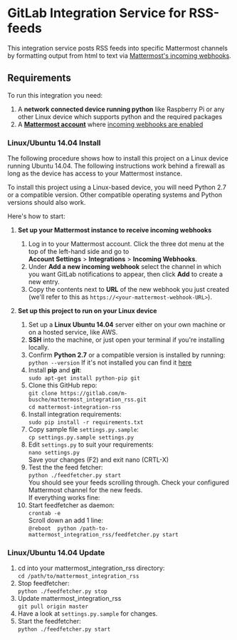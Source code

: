 # GitLab Integration Service for RSS-feeds

This integration service posts RSS feeds into specific Mattermost channels by formatting output from html to text 
via [Mattermost's incoming webhooks](https://github.com/mattermost/platform/blob/master/doc/integrations/webhooks/Incoming-Webhooks.md).

## Requirements

To run this integration you need:

1. A **network connected device running python** like Raspberry Pi or any other Linux device which supports python and the required packages
2. A **[Mattermost account](http://www.mattermost.org/)** where [incoming webhooks are enabled](https://github.com/mattermost/platform/blob/master/doc/integrations/webhooks/Incoming-Webhooks.md#enabling-incoming-webhooks)

### Linux/Ubuntu 14.04 Install

The following procedure shows how to install this project on a Linux device running Ubuntu 14.04. 
The following instructions work behind a firewall as long as the device has access to your Mattermost instance. 

To install this project using a Linux-based device, you will need Python 2.7 or a compatible version. 
Other compatible operating systems and Python versions should also work. 

Here's how to start:

1. **Set up your Mattermost instance to receive incoming webhooks**
    1. Log in to your Mattermost account. Click the three dot menu at the top of the left-hand side and go to  
        **Account Settings** > **Integrations** > **Incoming Webhooks**.
    2. Under **Add a new incoming webhook** select the channel in which you want GitLab notifications to appear, then click **Add** to create a new entry.
    3. Copy the contents next to **URL** of the new webhook you just created (we'll refer to this as `https://<your-mattermost-webhook-URL>`).

2. **Set up this project to run on your Linux device**
    1. Set up a **Linux Ubuntu 14.04** server either on your own machine or on a hosted service, like AWS.
    2. **SSH** into the machine, or just open your terminal if you're installing locally.
    3. Confirm **Python 2.7** or a compatible version is installed by running:  
        `python --version` If it's not installed you can find it [here](https://www.python.org/downloads/)
    4. Install **pip** and **git**:  
        `sudo apt-get install python-pip git`
    5. Clone this GitHub repo:  
        `git clone https://gitlab.com/m-busche/mattermost_integration_rss.git`  
        `cd mattermost-integration-rss`
    6. Install integration requirements:  
        `sudo pip install -r requirements.txt`
    7. Copy sample file `settings.py.sample`:  
        `cp settings.py.sample settings.py`
    8. Edit `settings.py` to suit your requirements:  
        `nano settings.py`  
        Save your changes (F2) and exit nano (CRTL-X)
    9. Test the the feed fetcher:  
        `python ./feedfetcher.py start`  
        You should see your feeds scrolling through. Check your configured Mattermost channel for the new feeds.  
        If everything works fine:
    10. Start feedfetcher as daemon:  
        `crontab -e`  
        Scroll down an add 1 line:  
        `@reboot  python /path-to-mattermost_integration_rss/feedfetcher.py start`
        
### Linux/Ubuntu 14.04 Update
1. cd into your mattermost_integration_rss directory:  
    `cd /path/to/mattermost_integration_rss`
2. Stop feedfetcher:  
    `python ./feedfetcher.py stop` 
2. Update mattermost_integration_rss  
    `git pull origin master`
3. Have a look at `settings.py.sample` for changes.
4. Start the feedfetcher:  
    `python ./feedfetcher.py start` 
    